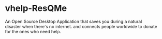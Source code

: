 # vhelp-ResQMe
An Open Source Desktop Application that saves you during a natural disaster when there's no internet. and connects people worldwide to donate for the ones who need help. 
